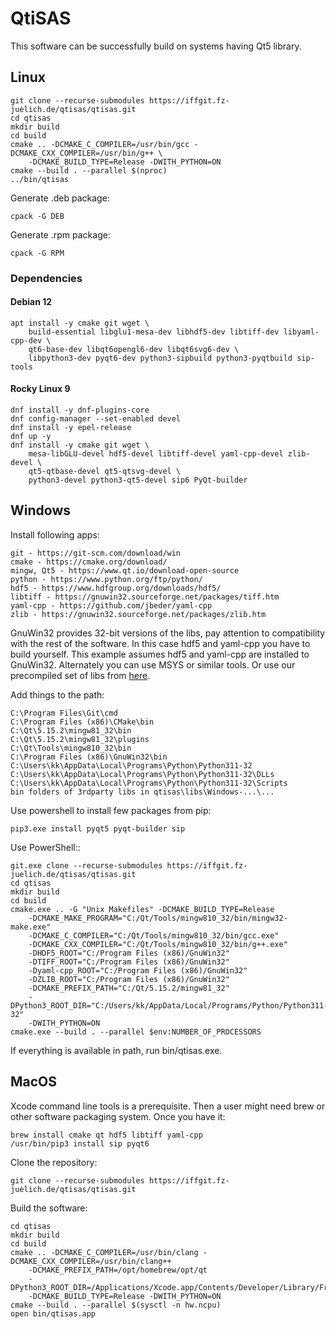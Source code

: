 # QtiSAS

This software can be successfully build on systems having Qt5 library.

## Linux

    git clone --recurse-submodules https://iffgit.fz-juelich.de/qtisas/qtisas.git
    cd qtisas
    mkdir build
    cd build
    cmake .. -DCMAKE_C_COMPILER=/usr/bin/gcc -DCMAKE_CXX_COMPILER=/usr/bin/g++ \
        -DCMAKE_BUILD_TYPE=Release -DWITH_PYTHON=ON
    cmake --build . --parallel $(nproc)
    ../bin/qtisas

Generate .deb package:

    cpack -G DEB

Generate .rpm package:

    cpack -G RPM

### Dependencies

#### Debian 12

    apt install -y cmake git wget \
        build-essential libglu1-mesa-dev libhdf5-dev libtiff-dev libyaml-cpp-dev \
        qt6-base-dev libqt6opengl6-dev libqt6svg6-dev \
        libpython3-dev pyqt6-dev python3-sipbuild python3-pyqtbuild sip-tools

#### Rocky Linux 9

    dnf install -y dnf-plugins-core
    dnf config-manager --set-enabled devel
    dnf install -y epel-release
    dnf up -y
    dnf install -y cmake git wget \
        mesa-libGLU-devel hdf5-devel libtiff-devel yaml-cpp-devel zlib-devel \
        qt5-qtbase-devel qt5-qtsvg-devel \
        python3-devel python3-qt5-devel sip6 PyQt-builder

## Windows

Install following apps:

    git - https://git-scm.com/download/win
    cmake - https://cmake.org/download/
    mingw, Qt5 - https://www.qt.io/download-open-source
    python - https://www.python.org/ftp/python/
    hdf5 - https://www.hdfgroup.org/downloads/hdf5/
    libtiff - https://gnuwin32.sourceforge.net/packages/tiff.htm
    yaml-cpp - https://github.com/jbeder/yaml-cpp
    zlib - https://gnuwin32.sourceforge.net/packages/zlib.htm

GnuWin32 provides 32-bit versions of the libs, pay attention to compatibility
with the rest of the software. In this case hdf5 and yaml-cpp you have to build
yourself. This example assumes hdf5 and yaml-cpp are installed to GnuWin32.
Alternately you can use MSYS or similar tools. Or use our precompiled set of
libs from [here](https://iffgit.fz-juelich.de/qtisas/win-libs/-/releases).

Add things to the path:

    C:\Program Files\Git\cmd
    C:\Program Files (x86)\CMake\bin
    C:\Qt\5.15.2\mingw81_32\bin
    C:\Qt\5.15.2\mingw81_32\plugins
    C:\Qt\Tools\mingw810_32\bin
    C:\Program Files (x86)\GnuWin32\bin
    C:\Users\kk\AppData\Local\Programs\Python\Python311-32
    C:\Users\kk\AppData\Local\Programs\Python\Python311-32\DLLs
    C:\Users\kk\AppData\Local\Programs\Python\Python311-32\Scripts
    bin folders of 3rdparty libs in qtisas\libs\Windows-...\...

Use powershell to install few packages from pip:

    pip3.exe install pyqt5 pyqt-builder sip

Use PowerShell::

    git.exe clone --recurse-submodules https://iffgit.fz-juelich.de/qtisas/qtisas.git
    cd qtisas
    mkdir build
    cd build
    cmake.exe .. -G "Unix Makefiles" -DCMAKE_BUILD_TYPE=Release
        -DCMAKE_MAKE_PROGRAM="C:/Qt/Tools/mingw810_32/bin/mingw32-make.exe"
        -DCMAKE_C_COMPILER="C:/Qt/Tools/mingw810_32/bin/gcc.exe"
        -DCMAKE_CXX_COMPILER="C:/Qt/Tools/mingw810_32/bin/g++.exe"
        -DHDF5_ROOT="C:/Program Files (x86)/GnuWin32"
        -DTIFF_ROOT="C:/Program Files (x86)/GnuWin32"
        -Dyaml-cpp_ROOT="C:/Program Files (x86)/GnuWin32"
        -DZLIB_ROOT="C:/Program Files (x86)/GnuWin32"
        -DCMAKE_PREFIX_PATH="C:/Qt/5.15.2/mingw81_32"
        -DPython3_ROOT_DIR="C:/Users/kk/AppData/Local/Programs/Python/Python311-32"
        -DWITH_PYTHON=ON
    cmake.exe --build . --parallel $env:NUMBER_OF_PROCESSORS

If everything is available in path, run bin/qtisas.exe.

## MacOS

Xcode command line tools is a prerequisite. Then a user might need brew or other
software packaging system. Once you have it:

    brew install cmake qt hdf5 libtiff yaml-cpp
    /usr/bin/pip3 install sip pyqt6

Clone the repository:

    git clone --recurse-submodules https://iffgit.fz-juelich.de/qtisas/qtisas.git

Build the software:

    cd qtisas
    mkdir build
    cd build
    cmake .. -DCMAKE_C_COMPILER=/usr/bin/clang -DCMAKE_CXX_COMPILER=/usr/bin/clang++
        -DCMAKE_PREFIX_PATH=/opt/homebrew/opt/qt
        -DPython3_ROOT_DIR=/Applications/Xcode.app/Contents/Developer/Library/Frameworks/Python3.framework/Versions/Current
        -DCMAKE_BUILD_TYPE=Release -DWITH_PYTHON=ON
    cmake --build . --parallel $(sysctl -n hw.ncpu)
    open bin/qtisas.app
